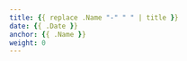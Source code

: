```yaml
---
title: {{ replace .Name "-" " " | title }}
date: {{ .Date }}
anchor: {{ .Name }}
weight: 0
---
```


